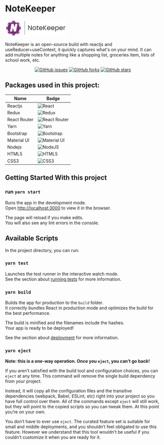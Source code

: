 # NoteKeeper

![Image of Logo](src/Components/Navigation/Images/download.jpg)

NoteKeeper is an open-source build with reactjs and
useReducer+useContext, it quickly captures what's on your mind. It can add
multiple notes for anything like a shopping list, groceries item, lists of school
work, etc.

<center>

[![GitHub issues](https://img.shields.io/github/issues/V-ini-t86/keeper-app)](https://github.com/V-ini-t86/keeper-app/issues) [![GitHub forks](https://img.shields.io/github/forks/V-ini-t86/keeper-app)](https://github.com/V-ini-t86/keeper-app/network) [![GitHub stars](https://img.shields.io/github/stars/V-ini-t86/keeper-app)](https://github.com/V-ini-t86/keeper-app/stargazers)

</center>

## Packages used in this project:

<center>

| Name         | Badge                                                                                                                      |
| ------------ | -------------------------------------------------------------------------------------------------------------------------- |
| Reactjs      | ![React](https://img.shields.io/badge/react-%2320232a.svg?style=for-the-badge&logo=react&logoColor=%2361DAFB)              |
| Redux        | ![Redux](https://img.shields.io/badge/redux-%23593d88.svg?style=for-the-badge&logo=redux&logoColor=white)                  |
| React Router | ![React Router](https://img.shields.io/badge/React_Router-CA4245?style=for-the-badge&logo=react-router&logoColor=white)    |
| Yarn         | ![Yarn](https://img.shields.io/badge/yarn-%232C8EBB.svg?style=for-the-badge&logo=yarn&logoColor=white)                     |
| Bootstrap    | ![Bootstrap](https://img.shields.io/badge/bootstrap-%23563D7C.svg?style=for-the-badge&logo=bootstrap&logoColor=white)      |
| Material UI  | ![Material UI](https://img.shields.io/badge/materialui-%230081CB.svg?style=for-the-badge&logo=material-ui&logoColor=white) |
| Nodejs       | ![NodeJS](https://img.shields.io/badge/node.js-6DA55F?style=for-the-badge&logo=node.js&logoColor=white)                    |
| HTML5        | ![HTML5](https://img.shields.io/badge/html5-%23E34F26.svg?style=for-the-badge&logo=html5&logoColor=white)                  |
| CSS3         | ![CSS3](https://img.shields.io/badge/css3-%231572B6.svg?style=for-the-badge&logo=css3&logoColor=white)                     |

</center>

## Getting Started With this project

### run `yarn start`

Runs the app in the development mode.\
Open [http://localhost:3000](http://localhost:3000) to view it in the browser.

The page will reload if you make edits.\
You will also see any lint errors in the console.

## Available Scripts

In the project directory, you can run:

### `yarn test`

Launches the test runner in the interactive watch mode.\
See the section about [running tests](https://facebook.github.io/create-react-app/docs/running-tests) for more information.

### `yarn build`

Builds the app for production to the `build` folder.\
It correctly bundles React in production mode and optimizes the build for the best performance.

The build is minified and the filenames include the hashes.\
Your app is ready to be deployed!

See the section about [deployment](https://facebook.github.io/create-react-app/docs/deployment) for more information.

### `yarn eject`

**Note: this is a one-way operation. Once you `eject`, you can’t go back!**

If you aren’t satisfied with the build tool and configuration choices, you can `eject` at any time. This command will remove the single build dependency from your project.

Instead, it will copy all the configuration files and the transitive dependencies (webpack, Babel, ESLint, etc) right into your project so you have full control over them. All of the commands except `eject` will still work, but they will point to the copied scripts so you can tweak them. At this point you’re on your own.

You don’t have to ever use `eject`. The curated feature set is suitable for small and middle deployments, and you shouldn’t feel obligated to use this feature. However we understand that this tool wouldn’t be useful if you couldn’t customize it when you are ready for it.
